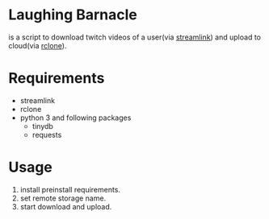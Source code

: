 # Laughing Barnacle
is a script to download twitch videos of a user(via [streamlink](https://github.com/streamlink/streamlink)) and upload to cloud(via [rclone](https://github.com/ncw/rclone)).

# Requirements
* streamlink
* rclone
* python 3 and following packages
  * tinydb
  * requests

# Usage
1. install preinstall requirements.
2. set remote storage name.
3. start download and upload.
